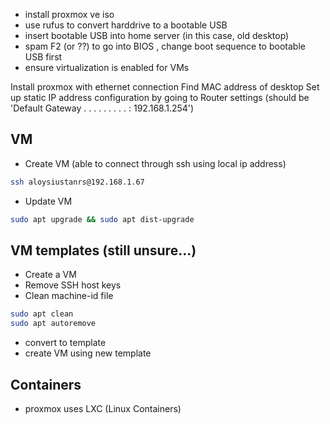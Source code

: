 - install proxmox ve iso
- use rufus to convert harddrive to a bootable USB
- insert bootable USB into home server (in this case, old desktop)
- spam F2 (or ??) to go into BIOS , change boot sequence to bootable USB first
- ensure virtualization is enabled for VMs

Install proxmox with ethernet connection
Find MAC address of desktop
Set up static IP address configuration by going to Router settings (should be 'Default Gateway . . . . . . . . . : 192.168.1.254')

## VM

- Create VM (able to connect through ssh using local ip address)

```bash
ssh aloysiustanrs@192.168.1.67
```

- Update VM

```bash
sudo apt upgrade && sudo apt dist-upgrade
```

## VM templates (still unsure...)

- Create a VM
- Remove SSH host keys
- Clean machine-id file

```bash
sudo apt clean
sudo apt autoremove
```

- convert to template
- create VM using new template

## Containers

- proxmox uses LXC (Linux Containers)
